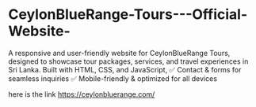 # CeylonBlueRange-Tours---Official-Website-
A responsive and user-friendly website for CeylonBlueRange Tours, designed to showcase tour packages, services, and travel experiences in Sri Lanka. Built with HTML, CSS, and JavaScript,  ✅ Contact &amp;  forms for seamless inquiries ✅ Mobile-friendly &amp; optimized for all devices

here is the link https://ceylonbluerange.com/
